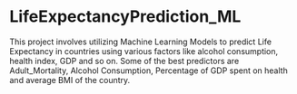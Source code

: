 # LifeExpectancyPrediction_ML
This project involves utilizing Machine Learning Models to predict Life Expectancy in countries using various factors like alcohol consumption, health index, GDP and so on.
Some of the best predictors are Adult_Mortality, Alcohol Consumption, Percentage of GDP spent on health and average BMI of the country.
